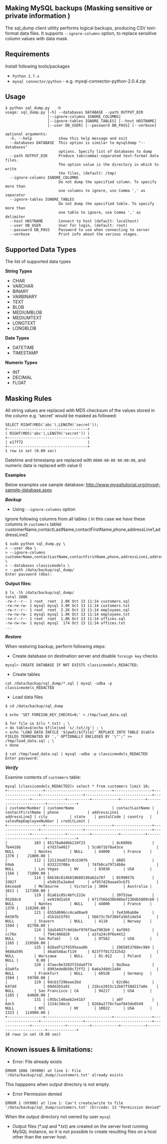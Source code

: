 ## Making MySQL backups (Masking sensitive or private information )

The sql_dump client utility performs logical backups, producing CSV text-format data files. It supports `--ignore-columns` option,  to  replace sensitive column values with data mask.

## Requirements
Install following tools/packages
* `Python 2.7.x`
* `mysql connector/python` - e.g. mysql-connector-python-2.0.4.zip

## Usage
```
$ python sql_dump.py   -h
usage: sql_dump.py [-h] --databases DATABASE --path OUTPUT_DIR
                   [--ignore-columns IGNORE_COLUMNS]
                   [--ignore-tables IGNORE_TABLES] [--host HOSTNAME]
                   [--user DB_USER] [--password DB_PASS] [--verbose]

optional arguments:
  -h, --help            show this help message and exit
  --databases DATABASE  This option is similar to mysqldump "--databases"
                        options. Specify list of databases to dump
  --path OUTPUT_DIR     Produce tab(comma)-separated text-format data files.
                        The option value is the directory in which to write
                        the files, (default: /tmp)
  --ignore-columns IGNORE_COLUMNS
                        Do not dump the specified column. To specify more than
                        one columns to ignore, use Comma ',' as separator
  --ignore-tables IGNORE_TABLES
                        Do not dump the specified table. To specify more than
                        one table to ignore, use Comma ',' as delimiter
  --host HOSTNAME       Connect to host (default: localhost)
  --user DB_USER        User for login, (default: root)
  --password DB_PASS    Password to use when connecting to server
  --verbose             Print info about the various stages.

```
## Supported Data Types
The list of supported data types

**String Types**
* CHAR
* VARCHAR
* BINARY
* VARBINARY
* TEXT
* BLOB
* MEDIUMBLOB
* MEDIUMTEXT
* LONGTEXT
* LONGBLOB

**Date Types**
* DATETIME
* TIMESTAMP

**Numeric Types**
* INT
* DECIMAL 
* FLOAT

## Masking Rules
All string values are replaced with MD5 checksum of the values stored in the column e.g. 'secret' would be masked as followed:
```
SELECT RIGHT(MD5('abc'),LENGTH('secret'));
+------------------------------------+
| RIGHT(MD5('abc'),LENGTH('secret')) |
+------------------------------------+
| e17f72                             |
+------------------------------------+
1 row in set (0.00 sec)
```
Datetime and timestamp are replaced with `0000-00-00 00:00:00`, and numeric data is replaced with value 0

**Examples**

Below examples use sample database: http://www.mysqltutorial.org/mysql-sample-database.aspx

***Backup***

* Using `--ignore-columns` option

Ignore following columns from all tables ( in this case we have these columns in `customers` table)
customerName,contactLastName,contactFirstName,phone,addressLine1,addressLine2

```
$ sudo python sql_dump.py \
> --user dba \
> --ignore-columns customerName,contactLastName,contactFirstName,phone,addressLine1,addressLine2 \
> --databases classicmodels \
> --path /data/backup/sql_dump/
Enter password (dba):

```
**Output files:**
```
$ ls -lh /data/backup/sql_dump/
total 208K
-rw-r--r-- 1 root  root  2.0K Oct 13 11:14 customers.sql
-rw-rw-rw- 1 mysql mysql 3.9K Oct 13 11:14 customers.txt
-rw-r--r-- 1 root  root  2.2K Oct 13 11:14 employees.sql
-rw-rw-rw- 1 mysql mysql 1.9K Oct 13 11:14 employees.txt
-rw-r--r-- 1 root  root  1.8K Oct 13 11:14 offices.sql
-rw-rw-rw- 1 mysql mysql  174 Oct 13 11:14 offices.txt
...
```
***Restore***

When restoring backup, perform following steps:
* Create database on destination server and disable `foreign key` checks
```
mysql> CREATE DATABASE IF NOT EXISTS classicmodels_REDACTED;
```
* Create tables 
```
cat /data/backup/sql_dump/*.sql | mysql -udba -p classicmodels_REDACTED
```
* Load data files
```
$ cd /data/backup/sql_dump

$ echo 'SET FOREIGN_KEY_CHECKS=0;' > /tmp/load_data.sql

$ for file in $(ls *.txt) ; \
> do table=$(echo $file|sed 's/.txt//g') ; \
> echo "LOAD DATA INFILE '$(pwd)/${file}' REPLACE INTO TABLE $table FIELDS TERMINATED BY ',' OPTIONALLY ENCLOSED BY '\"';" >> /tmp/load_data.sql ; \
> done

$ cat /tmp/load_data.sql | mysql -udba -p classicmodels_REDACTED
Enter password:
```

***Verify***

Examine contents of `customers` table:
```
mysql [classicmodels_REDACTED]> select * from customers limit 10;
+----------------+------------------------------+-----------------+------------------+-------------------+------------------------------+--------------+---------------+----------+------------+-----------+------------------------+-------------+
| customerNumber | customerName                 | contactLastName | contactFirstName | phone             | addressLine1                 | addressLine2 | city          | state    | postalCode | country   | salesRepEmployeeNumber | creditLimit |
+----------------+------------------------------+-----------------+------------------+-------------------+------------------------------+--------------+---------------+----------+------------+-----------+------------------------+-------------+
|            103 | 85178a8ddbb210f23            | dc6896b         | 7b4418b          | e7d37a4017        | 5cd671b78a43ce               | NULL         | Nantes        | NULL     | 44000      | France    |                   1370 |    21000.00 |
|            112 | 12113da072c8cb38f6           | d885            | b9ab             | 833223700a        | 74fb0ca79714b8e              | NULL         | Las Vegas     | NV       | 83030      | USA       |                   1166 |    71800.00 |
|            114 | 6bb38c814b819680199a62a78f   | 0199057b        | 3382f            | e54b35a3a4ed      | af957d29aaa43cb75            | 64ceae8      | Melbourne     | Victoria | 3004       | Australia |                   1611 |   117300.00 |
|            119 | 81a61c05c4bfc222e            | 39753ae         | 9528dcd          | ee919d1a54        | 671756bd38b98bef230db5809cb0 | NULL         | Nantes        | NULL     | 44000      | France    |                   1370 |   118200.00 |
|            121 | 6555d696cc4cad0ae9           | fe43d6ab0e      | 0438fb           | d1b1b15f93        | 56b73c7bf30bfa5b51de54       | NULL         | Stavern       | NULL     | 4110       | Norway    |                   1504 |    81700.00 |
|            124 | 3da54937c9d16ef976f3aa7983b9 | 4af893          | cc76e            | f94c406820        | a1fa24c9f6e4412              | NULL         | San Rafael    | CA       | 97562      | USA       |                   1165 |   210500.00 |
|            125 | 828adf12f6595eaa0b           | 2965853768ec984 | 9688a595         | 46ab548acf119     | 023fff8172325d2              | NULL         | Warszawa      | NULL     | 01-012     | Poland    |                   NULL |        0.00 |
|            128 | 47aec0e3203f15dadf74         | 9a3baa          | d3a0fa           | 8993ede8b50c72ff2 | 6a6a340dc2a94                | NULL         | Frankfurt     | NULL     | 60528      | Germany   |                   1504 |    59700.00 |
|            129 | 9dcb1729beae2bd              | 62c86c          | 647dd            | 60dd2b5a91        | 21bce2015c12b67f50d217a0e    | NULL         | San Francisco | CA       | 94217      | USA       |                   1165 |    64600.00 |
|            131 | c95bc140aeb2e41b7            | a0f             | 6dc5             | 1154c3decb        | 6268a2776cfaaf843de0549      | NULL         | NYC           | NY       | 10022      | USA       |                   1323 |   114900.00 |
+----------------+------------------------------+-----------------+------------------+-------------------+------------------------------+--------------+---------------+----------+------------+-----------+------------------------+-------------+
10 rows in set (0.00 sec)
```

## Known issues & limitations:
* Error: File already exists
```
ERROR 1086 (HY000) at line 1: File '/data/backup/sql_dump//customers.txt' already exists
```
This happpens when output directory is not empty.
* Error Permission denied
```
ERROR 1 (HY000) at line 1: Can't create/write to file '/data/backup/sql_dump/customers.txt' (Errcode: 13 "Permission denied"
```
When the output directory not owned by user `mysql`
* Output files (*.sql and *.txt) are created on the server host running MySQL instance, so it is not possible to create resulting files on a host other than the server host.
